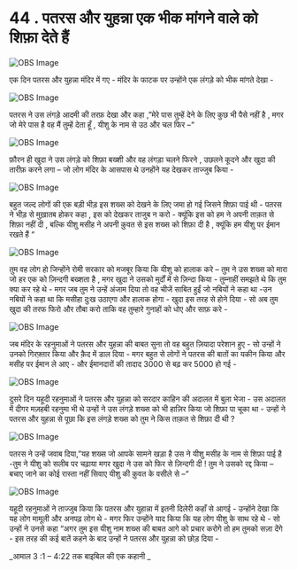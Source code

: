 # 44 . पतरस और युहन्ना एक भीक मांगने वाले को शिफ़ा देते हैं

![OBS Image](https://cdn.door43.org/obs/jpg/360px/obs-en-44-01.jpg)

एक दिन पतरस और युहन्ना मंदिर में गए - मंदिर के फाटक पर उन्होंने एक लंगड़े को भीक मांगते देखा -

![OBS Image](https://cdn.door43.org/obs/jpg/360px/obs-en-44-02.jpg)

पतरस ने उस लंगड़े आदमी की तरफ़ देखा और कहा ,”मेरे पास तुम्हें देने के लिए कुछ भी पैसे नहीं है , मगर जो मेरे पास है वह मैं तुम्हें देता हूँ , यीशु के नाम से उठ और चल फिर –“ 

![OBS Image](https://cdn.door43.org/obs/jpg/360px/obs-en-44-03.jpg)

फ़ौरन ही खुदा ने उस लंगड़े को शिफ़ा बख्शी और वह लंगड़ा चलने फिरने , उछलने कूदने और खुदा की  तारीफ़ करने लगा – जो लोग मंदिर के आसपास थे उनहोंने यह देखकर ताज्जुब किया -

![OBS Image](https://cdn.door43.org/obs/jpg/360px/obs-en-44-04.jpg)

बहुत जल्द लोगों की एक बड़ी भीड़ इस शख्स को देखने के लिए जमा हो गई जिसने शिफ़ा पाई थी - पतरस ने भीड़ से मुख़ातब होकर कहा , इस को देखकर ताजुब न करो - क्यूंकि इस को हम ने अपनी ताक़त से शिफ़ा नहीं दी , बल्कि यीशु मसीह ने अपनी क़ुवत से इस शख्स को शिफ़ा दी है , क्यूंकि हम यीशु पर ईमान रखते हैं “  

![OBS Image](https://cdn.door43.org/obs/jpg/360px/obs-en-44-05.jpg)

तुम वह लोग हो जिन्होंने रोमी सरकार को मजबूर किया कि यीशु को हालाक करे – तुम ने उस शख्स को मारा जो हर एक को ज़िन्दगी बख्शता है , मगर खुदा ने उसको मुर्दों में से ज़िन्दा किया - तुम्नाहीं समझते थे कि तुम क्या कर रहे थे - मगर जब तुम ने उन्हें अंजाम दिया तो वह चीजें साबित हुईं जो नबियों ने कहा था -उन नबियों ने कहा था कि मसीहा दुःख उठाएगा और हालाक होगा - खुदा इस तरह से होने दिया - सो अब तुम खुदा की तरफ फिरो और तौबा करो ताकि वह तुम्हारे गुनाहों को धोए और साफ़ करे -

![OBS Image](https://cdn.door43.org/obs/jpg/360px/obs-en-44-06.jpg)

जब मंदिर के रहनुमाओं ने पतरस और युहन्ना की बाबत   सुना तो वह बहुत ज़ियादा परेशान हुए - सो उन्हों ने उनको गिरफ़्तार किया और क़ैद में डाल दिया - मगर बहुत से लोगों ने पतरस की बातों का यकीन किया और मसीह पर ईमान ले आए - और ईमानदारों की तादाद 3000 से बढ़ कर 5000 हो गई - 

![OBS Image](https://cdn.door43.org/obs/jpg/360px/obs-en-44-07.jpg)

दुसरे दिन यहूदी रहनुमाओं ने पतरस और युहन्ना को सरदार काहिन की अदालत में बुला भेजा - उस अदालत में दीगर मज़हबी रहनुमा भी थे उन्हों ने उस लंगड़े  शख्स को भी हाज़िर किया जो शिफ़ा पा चूका था - उन्हों ने पतरस और युहन्ना से पूछा कि इस लंगड़े शख्स को तुम ने किस ताक़त से शिफ़ा दी थी ?

![OBS Image](https://cdn.door43.org/obs/jpg/360px/obs-en-44-08.jpg)

पतरस ने उन्हें जवाब दिया,”यह शख्स जो आपके सामने खड़ा है उस ने यीशु मसीह के नाम से शिफ़ा पाई है -तुम ने यीशु को सलीब पर चढ़ाया मगर खुदा ने उस को फिर से ज़िन्दगी दी ! तुम ने उसको रद्द किया – बचाए  जाने का कोई रास्ता नहीं सिवाए यीशु की क़ुवत के वसीले से –“  

![OBS Image](https://cdn.door43.org/obs/jpg/360px/obs-en-44-09.jpg)

यहूदी रहनुमाओं ने ताज्जुब किया कि पतरस और युहान्ना में इतनी दिलेरी कहाँ से आगई - उन्होंने देखा कि यह लोग मामूली और अनपढ़ लोग थे - मगर फिर उन्होंने याद किया कि यह लोग यीशु के साथ रहे थे - सो उन्हों ने उनसे कहा “अगर तुम इस यीशु नाम शख्स की बाबत आगे को प्रचार करोगे तो हम तुमको सज़ा देंगे - इस तरह की कई बातें कहने के बाद उन्हों ने पतरस और युहन्ना को छोड़ दिया -   

_आमाल 3 :1 – 4:22 तक बाइबिल की एक कहानी _
